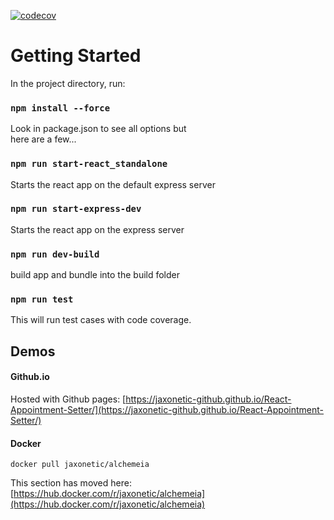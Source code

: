 [![codecov](https://codecov.io/gh/jaxonetic-github/React-Appointment-Setter/branch/main/graph/badge.svg?token=X5BGG69GQT)](https://codecov.io/gh/jaxonetic-github/React-Appointment-Setter)


# Getting Started


In the project directory, run:

### `npm install --force`

Look in package.json to see all options but\
here are a few...


### `npm run start-react_standalone`

Starts the react app on the default express server 

### `npm run start-express-dev`

Starts the react app on the express server

### `npm run dev-build`

build app and bundle into the build folder

### `npm run test`

This will run test cases with code coverage.

## Demos


#### Github.io 

Hosted with Github pages: [https://jaxonetic-github.github.io/React-Appointment-Setter/](https://jaxonetic-github.github.io/React-Appointment-Setter/)

#### Docker

`docker pull jaxonetic/alchemeia`

This section has moved here: [https://hub.docker.com/r/jaxonetic/alchemeia](https://hub.docker.com/r/jaxonetic/alchemeia)
